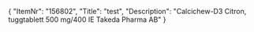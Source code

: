 {
  "ItemNr": "156802",
  "Title": "test",
  "Description": "Calcichew-D3 Citron, tuggtablett 500 mg/400 IE Takeda Pharma AB"
}